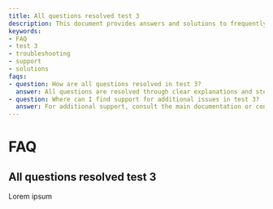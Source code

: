 ```yaml
---
title: All questions resolved test 3
description: This document provides answers and solutions to frequently asked questions for test 3, ensuring all concerns are resolved efficiently.
keywords:
- FAQ
- test 3
- troubleshooting
- support
- solutions
faqs:
- question: How are all questions resolved in test 3?
  answer: All questions are resolved through clear explanations and step-by-step solutions provided in this document to address common concerns.
- question: Where can I find support for additional issues in test 3?
  answer: For additional support, consult the main documentation or contact the help desk as indicated in this guide.
---
```

# FAQ

## All questions resolved test 3

Lorem ipsum

